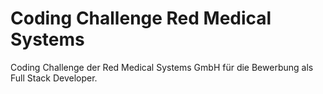 # Coding Challenge Red Medical Systems
Coding Challenge der Red Medical Systems GmbH für die Bewerbung als Full Stack Developer.
